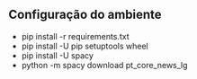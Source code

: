 ## Configuração do ambiente

- pip install -r requirements.txt
- pip install -U pip setuptools wheel
- pip install -U spacy
- python -m spacy download pt_core_news_lg
